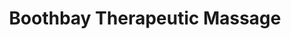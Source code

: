 ---
title: "Boothbay Therapeutic Massage"
url: /boothbay-harbor/boothbay-therapeutic-massage/
shop: massage
---